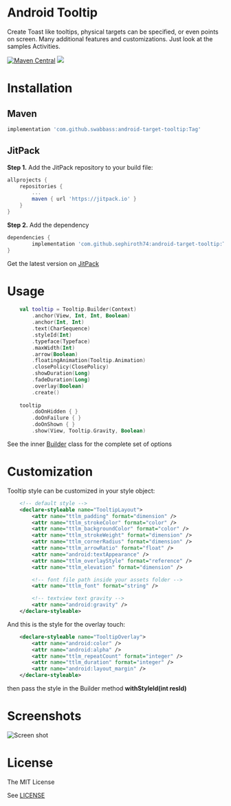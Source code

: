 Android Tooltip
======================

Create Toast like tooltips, physical targets can be specified, or even points on screen.
Many additional features and customizations. Just look at the samples Activities.

<!-- [![Build Status](https://travis-ci.org/sephiroth74/android-target-tooltip.svg?branch=master)](https://travis-ci.org/sephiroth74/android-target-tooltip)
 -->
[![Maven Central](https://maven-badges.herokuapp.com/maven-central/it.sephiroth.android.library.targettooltip/target-tooltip-library/badge.svg)](https://maven-badges.herokuapp.com/maven-central/it.sephiroth.android.library.targettooltip/target-tooltip-library)
[![](https://jitpack.io/v/swabbass/android-target-tooltip.svg)](https://jitpack.io/#swabbass/android-target-tooltip)

Installation
===

## Maven

```gradle
implementation 'com.github.swabbass:android-target-tooltip:Tag'
```	
	
## JitPack

**Step 1.** Add the JitPack repository to your build file:

```gradle
allprojects {
	repositories {
		...
		maven { url 'https://jitpack.io' }
	}
}
```

**Step 2.** Add the dependency

```gradle
dependencies {
        implementation 'com.github.sephiroth74:android-target-tooltip:Tag'
}
```

Get the latest version  on [JitPack](https://jitpack.io/#swabbass/android-target-tooltip)	


Usage
===

```kotlin
    val tooltip = Tooltip.Builder(Context)
        .anchor(View, Int, Int, Boolean)
        .anchor(Int, Int)
        .text(CharSequence)
        .styleId(Int)
        .typeface(Typeface)
        .maxWidth(Int)
        .arrow(Boolean)
        .floatingAnimation(Tooltip.Animation)
        .closePolicy(ClosePolicy)
        .showDuration(Long)
        .fadeDuration(Long)
        .overlay(Boolean)
        .create()
    
    tooltip
        .doOnHidden { }
        .doOnFailure { }
        .doOnShown { }
        .show(View, Tooltip.Gravity, Boolean)
```

See the inner [Builder][1] class for the complete set of options

Customization
===

Tooltip style can be customized in your style object:

```xml
    <!-- default style -->
    <declare-styleable name="TooltipLayout">
        <attr name="ttlm_padding" format="dimension" />
        <attr name="ttlm_strokeColor" format="color" />
        <attr name="ttlm_backgroundColor" format="color" />
        <attr name="ttlm_strokeWeight" format="dimension" />
        <attr name="ttlm_cornerRadius" format="dimension" />
        <attr name="ttlm_arrowRatio" format="float" />
        <attr name="android:textAppearance" />
        <attr name="ttlm_overlayStyle" format="reference" />
        <attr name="ttlm_elevation" format="dimension" />

        <!-- font file path inside your assets folder -->
        <attr name="ttlm_font" format="string" />

        <!-- textview text gravity -->
        <attr name="android:gravity" />
    </declare-styleable>
```

And this is the style for the overlay touch:

```xml
    <declare-styleable name="TooltipOverlay">
        <attr name="android:color" />
        <attr name="android:alpha" />
        <attr name="ttlm_repeatCount" format="integer" />
        <attr name="ttlm_duration" format="integer" />
        <attr name="android:layout_margin" />
    </declare-styleable>
```

then pass the style in the Builder method **withStyleId(int resId)**

Screenshots
===
![Screen shot](./screenshots/video2.gif)


[1]: https://github.com/swabbass/android-target-tooltip/blob/master/library/src/main/java/it/sephiroth/android/library/tooltip/Tooltip.java#L1471


License
===
The MIT License

See [LICENSE](LICENSE)
